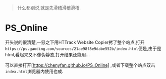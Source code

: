 > 什么都别说,就是先滑稽滑稽滑稽.

# PS_Online

开头说的很清楚,一怒之下用HTTrack Website Copier拷了整个站点,打开`https://ps.gaoding.com/sources/21ae98f8e9dabe552b/index.html`便是,由于是html,看起来又不像伪静态,打开结果还能用...

可以直接打开[https://chenyfan.github.io/PS_Online] ,或者下载整个站点双击`index.html`浏览器内使用也成.
